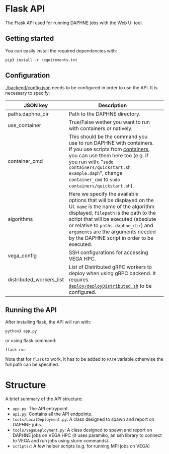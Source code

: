 # Flask API

The Flask API used for running DAPHNE jobs with the Web UI tool.

## Getting started

You can easily install the required dependencies with:
```
pip3 install -r requirements.txt
```

## Configuration

[./backend/config.json](./backend/config.json) needs to be configured in order to use the API. It is necessary to specify:

| JSON key                           | Description               | |
|--------------------------------------|------------------------------|-----------------------------------------------------------------------------------------------------------------------------------------|
| paths.daphne_dir       | Path to the DAPHNE directory. |
| use_container          | True/False wether you want to run with containers or natively.
| container_cmd          | This should be the command you use to run DAPHNE with containers. If you use scripts from [containers](/containers/), you can use them here too (e.g. if you run with: "`sudo containers/quickstart.sh example.daph`", change `container_cmd` to `sudo containers/quickstart.sh`).
| algorithms             | Here we specify the available options that will be displayed on the UI. `name` is the name of the algorithm displayed, `filepath` is the path to the script that will be executed (absolute or relative to `paths.daphne_dir`) and `arguments` are the arguments needed by the DAPHNE script in order to be executed.
| vega_config           | SSH configurations for accessing VEGA HPC.
| distributed_workers_list | List of Distributed gRPC workers to deploy when using gRPC backend. It requires [`deploy/deployDistributed.sh`](/deploy/deployDistributed.sh) to be configured.

## Running the API

After installing flask, the API will run with:
```
python3 app.py
```
or using flask command:
```
flask run
```
Note that for `flask` to work, it has to be added to `PATH` variable otherwise the full path can be specified.

# Structure

A brief summary of the API structure:

- `app.py`: The API entrypoint.
- `api.py`: Contains all the API endpoints.
- `tools/LocalDeployment.py`: A class designed to spawn and report on DAPHNE jobs.
- `tools/VegaDeployment.py`: A class designed to spawn and report on DAPHNE jobs on VEGA HPC (it uses paramiko, an ssh library to connect to VEGA and run jobs using slurm commands).
- `scripts/`: A few helper scripts (e.g. for running MPI jobs on VEGA)
